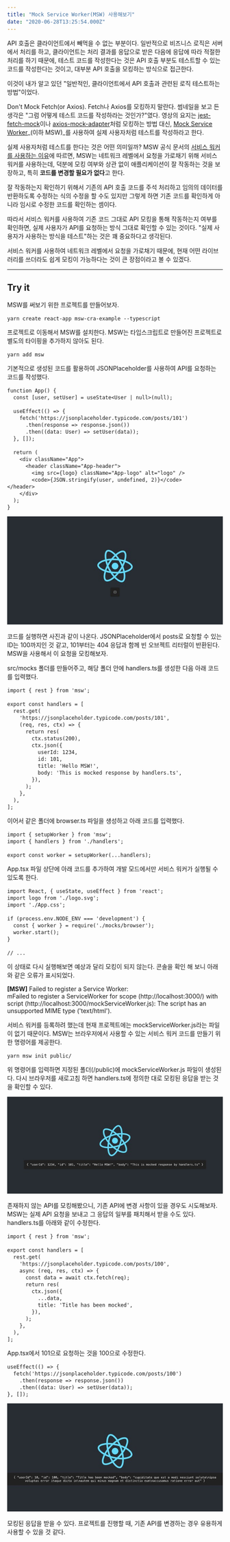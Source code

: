 ```yaml
---
title: "Mock Service Worker(MSW) 사용해보기"
date: "2020-06-28T13:25:54.000Z"
---
```


API 호출은 클라이언트에서 빼먹을 수 없는 부분이다. 일반적으로 비즈니스 로직은 서버에서 처리를 하고, 클라이언트는 처리 결과를 응답으로 받은 다음에 응답에 따라 적절한 처리를 하기 때문에, 테스트 코드를 작성한다는 것은 API 호출 부분도 테스트할 수 있는 코드를 작성한다는 것이고, 대부분 API 호출을 모킹하는 방식으로 접근한다.

이것이 내가 알고 있던 "일반적인, 클라이언트에서 API 호출과 관련된 로직 테스트하는 방법"이었다.

Don't Mock Fetch(or Axios). Fetch나 Axios를 모킹하지 말란다. 썸네일을 보고 든 생각은 "그럼 어떻게 테스트 코드를 작성하라는 것인가?"였다. 영상의 요지는 [jest-fetch-mock](https://github.com/jefflau/jest-fetch-mock)이나 [axios-mock-adapter](https://github.com/ctimmerm/axios-mock-adapter)처럼 모킹하는 방법 대신, [Mock Service Worker](https://mswjs.io/)_(이하 MSW)_를 사용하여 실제 사용자처럼 테스트를 작성하라고 한다.

실제 사용자처럼 테스트를 한다는 것은 어떤 의미일까? MSW 공식 문서의 [서비스 워커를 사용하는 이유](https://mswjs.io/docs/#why-service-workers)에 따르면, MSW는 네트워크 레벨에서 요청을 가로채기 위해 서비스 워커를 사용하는데, 덕분에 모킹 여부와 상관 없이 애플리케이션이 잘 작동하는 것을 보장하고, 특히 **코드를 변경할 필요가 없다**고 한다.

잘 작동하는지 확인하기 위해서 기존의 API 호출 코드를 주석 처리하고 임의의 데이터를 반환하도록 수정하는 식의 수정을 할 수도 있지만 그렇게 하면 기존 코드를 확인하게 아니라 임시로 수정한 코드를 확인하는 셈이다.

따라서 서비스 워커를 사용하여 기존 코드 그대로 API 모킹을 통해 작동하는지 여부를 확인하면, 실제 사용자가 API를 요청하는 방식 그대로 확인할 수 있는 것이다. "실제 사용자가 사용하는 방식을 테스트"하는 것은 꽤 중요하다고 생각된다.

서비스 워커를 사용하여 네트워크 레벨에서 요청을 가로채기 때문에, 현재 어떤 라이브러리를 쓰더라도 쉽게 모킹이 가능하다는 것이 큰 장점이라고 볼 수 있겠다.

---

## **Try it**

MSW를 써보기 위한 프로젝트를 만들어보자.

```
yarn create react-app msw-cra-example --typescript
```

프로젝트로 이동해서 MSW를 설치한다. MSW는 타입스크립트로 만들어진 프로젝트로 별도의 타이핑을 추가하지 않아도 된다.

```
yarn add msw
```

기본적으로 생성된 코드를 활용하여 JSONPlaceholder를 사용하여 API를 요청하는 코드를 작성했다.

```
function App() {
  const [user, setUser] = useState<User | null>(null);

  useEffect(() => {
    fetch('https://jsonplaceholder.typicode.com/posts/101')
      .then(response => response.json())
      .then((data: User) => setUser(data));
  }, []);

  return (
    <div className="App">
      <header className="App-header">
        <img src={logo} className="App-logo" alt="logo" />
        <code>{JSON.stringify(user, undefined, 2)}</code>      </header>
    </div>
  );
}
```

![](4ce1f22c-e498-415c-946c-b6c0676b232e_1.png)

코드를 실행하면 사진과 같이 나온다. JSONPlaceholder에서 posts로 요청할 수 있는 ID는 100까지인 것 같고, 101부터는 404 응답과 함께 빈 오브젝트 리터럴이 반환된다. MSW을 사용해서 이 요청을 모킹해보자.

src/mocks 폴더를 만들어주고, 해당 폴더 안에 handlers.ts를 생성한 다음 아래 코드를 입력했다.

```
import { rest } from 'msw';

export const handlers = [
  rest.get(
    'https://jsonplaceholder.typicode.com/posts/101',
    (req, res, ctx) => {
      return res(
        ctx.status(200),
        ctx.json({
          userId: 1234,
          id: 101,
          title: 'Hello MSW!',
          body: 'This is mocked response by handlers.ts',
        }),
      );
    },
  ),
];
```

이어서 같은 폴더에 browser.ts 파일을 생성하고 아래 코드를 입력했다.

```
import { setupWorker } from 'msw';
import { handlers } from './handlers';

export const worker = setupWorker(...handlers);
```

App.tsx 파일 상단에 아래 코드를 추가하여 개발 모드에서만 서비스 워커가 실행될 수 있도록 한다.

```
import React, { useState, useEffect } from 'react';
import logo from './logo.svg';
import './App.css';

if (process.env.NODE_ENV === 'development') {
  const { worker } = require('./mocks/browser');
  worker.start();
}

// ...
```

이 상태로 다시 실행해보면 예상과 달리 모킹이 되지 않는다. 콘솔을 확인 해 보니 아래와 같은 오류가 표시되었다.

**\[MSW\]** Failed to register a Service Worker:\
mFailed to register a ServiceWorker for scope (http://localhost:3000/) with script (http://localhost:3000/mockServiceWorker.js): The script has an unsupported MIME type ('text/html').

서비스 워커를 등록하려 했는데 현재 프로젝트에는 mockServiceWorker.js라는 파일이 없기 때문이다. MSW는 브라우저에서 사용할 수 있는 서비스 워커 코드를 만들기 위한 명령어를 제공한다.

```
yarn msw init public/
```

위 명령어를 입력하면 지정된 폴더(/public)에 mockServiceWorker.js 파일이 생성된다. 다시 브라우저를 새로고침 하면 handlers.ts에 정의한 대로 모킹된 응답을 받는 것을 확인할 수 있다.

![](7c661ac0-432c-44ee-af5e-49d31599be77_2.png)

존재하지 않는 API를 모킹해봤으니, 기존 API에 변경 사항이 있을 경우도 시도해보자. MSW는 실제 API 요청을 보내고 그 응답의 일부를 패치해서 받을 수도 있다. handlers.ts를 아래와 같이 수정한다.

```
import { rest } from 'msw';

export const handlers = [
  rest.get(
    'https://jsonplaceholder.typicode.com/posts/100',
    async (req, res, ctx) => {
      const data = await ctx.fetch(req);
      return res(
        ctx.json({
          ...data,
          title: 'Title has been mocked',
        }),
      );
    },
  ),
];
```

App.tsx에서 101으로 요청하는 것을 100으로 수정한다.

```
useEffect(() => {
  fetch('https://jsonplaceholder.typicode.com/posts/100')
    .then(response => response.json())
    .then((data: User) => setUser(data));
}, []);
```

![](e49bdb5b-5338-4569-8433-9e117659ee6e_3.png)

모킹된 응답을 받을 수 있다. 프로젝트를 진행할 때, 기존 API를 변경하는 경우 유용하게 사용할 수 있을 것 같다.

